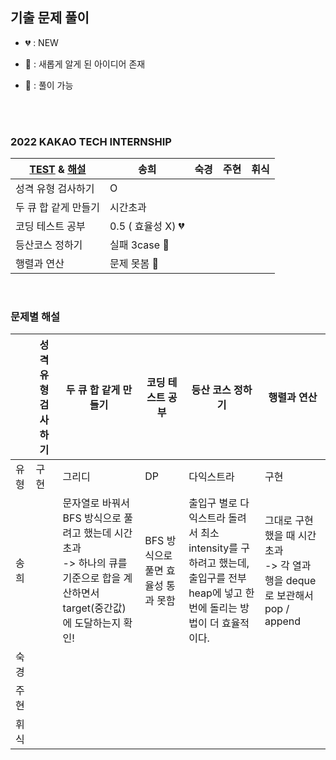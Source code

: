 ## 기출 문제 풀이

- 💔 : NEW

- 💛 : 새롭게 알게 된 아이디어 존재

- 💚 : 풀이 가능

<br><br>

### 2022 KAKAO TECH INTERNSHIP

| [TEST](https://school.programmers.co.kr/learn/challenges?order=recent&languages=python3&partIds=31236) & [해설](https://tech.kakao.com/2022/07/13/2022-coding-test-summer-internship/) | 송희              | 숙경 | 주현 | 휘식 |
| ------------------------------------------------------------ | ----------------- | ---- | ---- | ---- |
| 성격 유형 검사하기                                           | O                 |      |      |      |
| 두 큐 합 같게 만들기                                         | 시간초과          |      |      |      |
| 코딩 테스트 공부                                             | 0.5 ( 효율성 X) 💔 |      |      |      |
| 등산코스 정하기                                              | 실패 3case 💛      |      |      |      |
| 행렬과 연산                                                  | 문제 못봄 💚       |      |      |      |

<br>





### 문제별 해설

|      | 성격 유형 검사하기 | 두 큐 합 같게 만들기                                         | 코딩 테스트 공부                   | 등산 코스 정하기                                             | 행렬과 연산                                                  |
| ---- | ------------------ | ------------------------------------------------------------ | ---------------------------------- | ------------------------------------------------------------ | ------------------------------------------------------------ |
| 유형 | 구현               | 그리디                                                       | DP                                 | 다익스트라                                                   | 구현                                                         |
| 송희 |                    | 문자열로 바꿔서 BFS 방식으로 풀려고 했는데 시간초과<br />-> 하나의 큐를 기준으로 합을 계산하면서 target(중간값)에 도달하는지 확인! | BFS 방식으로 풀면 효율성 통과 못함 | 출입구 별로 다익스트라 돌려서 최소 intensity를 구하려고 했는데,<br />출입구를 전부 heap에 넣고 한 번에 돌리는 방법이 더 효율적이다. | 그대로 구현했을 때 시간초과<br />-> 각 열과 행을 deque로 보관해서 pop / append |
| 숙경 |                    |                                                              |                                    |                                                              |                                                              |
| 주현 |                    |                                                              |                                    |                                                              |                                                              |
| 휘식 |                    |                                                              |                                    |                                                              |                                                              |

<br>

<br>